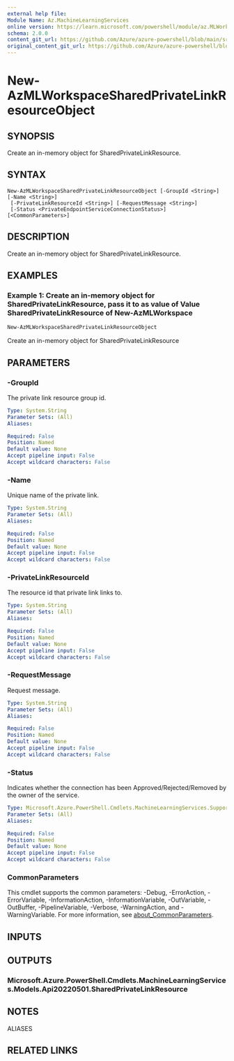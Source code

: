 ```yaml
---
external help file:
Module Name: Az.MachineLearningServices
online version: https://learn.microsoft.com/powershell/module/az.MLWorkspace/new-AzMLWorkspaceSharedPrivateLinkResourceObject
schema: 2.0.0
content_git_url: https://github.com/Azure/azure-powershell/blob/main/src/MachineLearningServices/help/New-AzMLWorkspaceSharedPrivateLinkResourceObject.md
original_content_git_url: https://github.com/Azure/azure-powershell/blob/main/src/MachineLearningServices/help/New-AzMLWorkspaceSharedPrivateLinkResourceObject.md
---
```


# New-AzMLWorkspaceSharedPrivateLinkResourceObject

## SYNOPSIS
Create an in-memory object for SharedPrivateLinkResource.

## SYNTAX

```
New-AzMLWorkspaceSharedPrivateLinkResourceObject [-GroupId <String>] [-Name <String>]
 [-PrivateLinkResourceId <String>] [-RequestMessage <String>]
 [-Status <PrivateEndpointServiceConnectionStatus>] [<CommonParameters>]
```

## DESCRIPTION
Create an in-memory object for SharedPrivateLinkResource.

## EXAMPLES

### Example 1: Create an in-memory object for SharedPrivateLinkResource, pass it to as value of Value SharedPrivateLinkResource of  New-AzMLWorkspace
```powershell
New-AzMLWorkspaceSharedPrivateLinkResourceObject
```

Create an in-memory object for SharedPrivateLinkResource

## PARAMETERS

### -GroupId
The private link resource group id.

```yaml
Type: System.String
Parameter Sets: (All)
Aliases:

Required: False
Position: Named
Default value: None
Accept pipeline input: False
Accept wildcard characters: False
```

### -Name
Unique name of the private link.

```yaml
Type: System.String
Parameter Sets: (All)
Aliases:

Required: False
Position: Named
Default value: None
Accept pipeline input: False
Accept wildcard characters: False
```

### -PrivateLinkResourceId
The resource id that private link links to.

```yaml
Type: System.String
Parameter Sets: (All)
Aliases:

Required: False
Position: Named
Default value: None
Accept pipeline input: False
Accept wildcard characters: False
```

### -RequestMessage
Request message.

```yaml
Type: System.String
Parameter Sets: (All)
Aliases:

Required: False
Position: Named
Default value: None
Accept pipeline input: False
Accept wildcard characters: False
```

### -Status
Indicates whether the connection has been Approved/Rejected/Removed by the owner of the service.

```yaml
Type: Microsoft.Azure.PowerShell.Cmdlets.MachineLearningServices.Support.PrivateEndpointServiceConnectionStatus
Parameter Sets: (All)
Aliases:

Required: False
Position: Named
Default value: None
Accept pipeline input: False
Accept wildcard characters: False
```

### CommonParameters
This cmdlet supports the common parameters: -Debug, -ErrorAction, -ErrorVariable, -InformationAction, -InformationVariable, -OutVariable, -OutBuffer, -PipelineVariable, -Verbose, -WarningAction, and -WarningVariable. For more information, see [about_CommonParameters](http://go.microsoft.com/fwlink/?LinkID=113216).

## INPUTS

## OUTPUTS

### Microsoft.Azure.PowerShell.Cmdlets.MachineLearningServices.Models.Api20220501.SharedPrivateLinkResource

## NOTES

ALIASES

## RELATED LINKS

